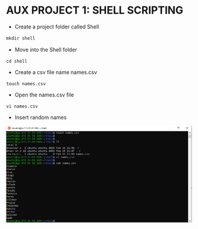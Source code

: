 # AUX PROJECT 1: SHELL SCRIPTING

- Create a project folder called Shell
```c
mkdir shell
```
- Move into the Shell folder

```
cd shell
```
- Create a csv file name names.csv
```
touch names.csv
```
- Open the names.csv file
```
vi names.csv
```
- Insert random names

![names.csv](https://github.com/akinolafusi/Aux-Project-1/blob/a5be8bf37db3da118cc85c6ed011a95e7f93d949/names.PNG)


